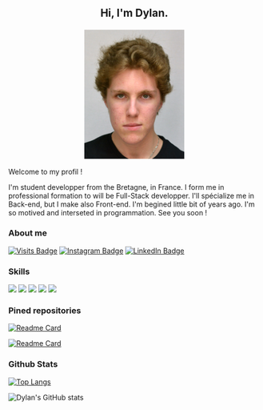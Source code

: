 ## <p align="center">Hi, I'm Dylan.</p>
<p align="center"><img src="./Dylan.jpg" style="width: 200px;"></img></p>

Welcome to my profil !

I'm student developper from the Bretagne, in France. I form me in professional formation to will be Full-Stack developper. I'll spécialize me in Back-end, but I make also Front-end. I'm begined little bit of years ago. I'm so motived and interseted in programmation. See you soon !

### About me

[![Visits Badge](https://badges.pufler.dev/visits/Daymortel/Daymortel)](https://github.com/Daymortel)
[![Instagram Badge](https://img.shields.io/badge/Instagram-Profile-informational?style=flat&logo=instagram&logoColor=white&color=7232BD)](https://instagram.com/dylan.babonneau)
[![LinkedIn Badge](https://img.shields.io/badge/LinkedIn-Profile-informational?style=flat&logo=linkedin&logoColor=white&color=0D76A8)](https://www.linkedin.com/in/dylan-babonneau-27b9421bb/)

### Skills

![](https://img.shields.io/badge/Style-HTML-informational?style=flat&logo=html5&logoColor=white&color=4AB197)
![](https://img.shields.io/badge/Style-CSS-informational?style=flat&logo=css3&logoColor=white&color=4AB197)
![](https://img.shields.io/badge/Code-JavaScript-informational?style=flat&logo=javascript&logoColor=white&color=4AB197)
![](https://img.shields.io/badge/Code-Python-informational?style=flat&logo=python&logoColor=white&color=4AB197)
![](https://img.shields.io/badge/Code-C-informational?style=flat&logo=c&logoColor=white&color=4AB197)

### Pined repositories

[![Readme Card](https://github-readme-stats.vercel.app/api/pin/?username=Daymortel&repo=porto-dylan)](https://daymortel.github.io/porto-dylan/)

[![Readme Card](https://github-readme-stats.vercel.app/api/pin/?username=Daymortel&repo=keylogger-gui)](https://github.com/Daymortel/keylogger-gui)

### Github Stats

[![Top Langs](https://github-readme-stats.vercel.app/api/top-langs/?username=Daymortel&layout=compact)](https://github.com/Daymortel)

![Dylan's GitHub stats](https://github-readme-stats.vercel.app/api?username=Daymortel&theme=default&show_icons=true)
